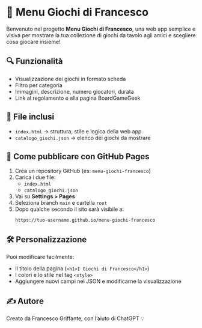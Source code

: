 # 📘 Menu Giochi di Francesco

Benvenuto nel progetto **Menu Giochi di Francesco**, una web app semplice e visiva per mostrare la tua collezione di giochi da tavolo agli amici e scegliere cosa giocare insieme!

## 🔍 Funzionalità
- Visualizzazione dei giochi in formato scheda
- Filtro per categoria
- Immagini, descrizione, numero giocatori, durata
- Link al regolamento e alla pagina BoardGameGeek

## 📁 File inclusi
- `index.html` → struttura, stile e logica della web app
- `catalogo_giochi.json` → elenco dei giochi da mostrare

## 🚀 Come pubblicare con GitHub Pages
1. Crea un repository GitHub (es: `menu-giochi-francesco`)
2. Carica i due file:
   - `index.html`
   - `catalogo_giochi.json`
3. Vai su **Settings > Pages**
4. Seleziona branch `main` e cartella `root`
5. Dopo qualche secondo il sito sarà visibile a:
   ```
   https://tuo-username.github.io/menu-giochi-francesco
   ```

## 🛠 Personalizzazione
Puoi modificare facilmente:
- Il titolo della pagina (`<h1>I Giochi di Francesco</h1>`)
- I colori e lo stile nel tag `<style>`
- Aggiungere nuovi campi nel JSON e modificarne la visualizzazione

## ✍️ Autore
Creato da Francesco Griffante, con l’aiuto di ChatGPT 💡
